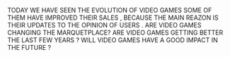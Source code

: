 TODAY WE HAVE SEEN THE EVOLUTION OF VIDEO GAMES SOME OF THEM HAVE IMPROVED THEIR SALES , BECAUSE THE MAIN REAZON IS THEIR UPDATES TO THE OPINION OF USERS .
ARE VIDEO GAMES CHANGING THE MARQUETPLACE?
ARE VIDEO GAMES GETTING BETTER THE LAST FEW YEARS ?
WILL VIDEO GAMES HAVE A GOOD IMPACT IN THE FUTURE ?